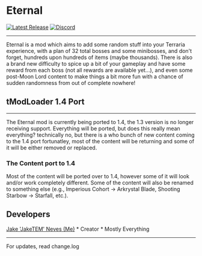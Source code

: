 # Eternal

[![Latest Release](https://img.shields.io/github/v/release/JakeNeves/Eternal?label=Latest%20Release)](https://github.com/JakeNeves/Eternal/releases)
[![Discord](https://img.shields.io/discord/339097562814611456?label=Jake's%20Lounge)](https://discord.gg/HUJ8KUSAjC)

-----------------------

Eternal is a mod which aims to add some random stuff into your Terraria
experience, with a plan of 32 total bosses and some minibosses, and don't
forget, hundreds upon hundreds of items (maybe thousands). There is also
a brand new difficulty to spice up a bit of your gameplay and have some reward
from each boss (not all rewards are available yet...), and even some post-Moon Lord
content to make things a bit more fun with a chance of sudden randomness from out of
complete nowhere!

## tModLoader 1.4 Port

-----------------------

The Eternal mod is currently being ported to 1.4, the 1.3 version is no longer receiving support.
Everything will be ported, but does this really mean everything? technically no, but there is a who bunch
of new content coming to the 1.4 port fortunatley, most of the content will be returning and some of it
will be either removed or replaced.

### The Content port to 1.4

Most of the content will be ported over to 1.4, however some of it will look and/or work completely different.
Some of the content will also be renamed to something else (e.g., Imperious Cohort -> Arkrystal Blade, Shooting Starbow -> Starfall, etc.).

## Developers

[Jake 'JakeTEM' Neves (Me)](https://www.youtube.com/channel/UCaPYj8aYX30iDGOP7B9HUIQ) * Creator * Mostly Everything

-----------------------

For updates, read change.log